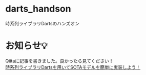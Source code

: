 # darts_handson
時系列ライブラリDartsのハンズオン

# お知らせ💡
Qiitaに記事を書きました。良かったら見てください！  
[時系列ライブラリDartsを用いてSOTAモデルを簡単に実装しよう！](https://qiita.com/Isaka-code/items/dd8ede9e8fc9933a9821)


